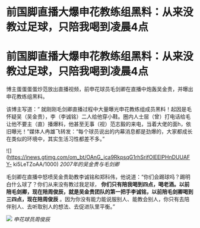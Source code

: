 # 前国脚直播大爆申花教练组黑料：从来没教过足球，只陪我喝到凌晨4点

# 前国脚直播大爆申花教练组黑料：从来没教过足球，只陪我喝到凌晨4点

博主蛋蛋蛋蛋炒范放出直播视频，前申花球员毛剑卿在直播中炮轰吴金贵，并曝出申花教练组黑料。

该博主写道：“
就刚刚毛剑卿直播过程中大量曝光申花教练组成员黑料！起因是毛怀疑吴（吴金贵），李（李诚铭）二人给他穿小鞋。圈内人士层（曾）打电话给毛让他不要主（直）播爆料，他甚至无事（视）范志毅的来电，当着大佬的面h，依旧曝光！”媒体人冉雄飞转发：“每个球员说出的内幕消息都是劲爆的，大家都成长在类似的环境中，其实生活习性都差不多。”

![](https://inews.gtimg.com/om_bt/OAnG_jca9RkpsqG1rhSrifOlEEIPHnDUUAFY-
ki5LeTZoAA/1000) _2007年的吴金贵与毛剑卿_

毛剑卿在直播中怒喷吴金贵助教李诚铭和郑科伟，他说道：“你们会踢球吗？踢明白什么球了？你们从来没有教过我足球，
**你们只有陪我喝到四点，喝老酒。以前陪毛剑卿，现在陪周俊辰，就是吴金贵团队的第一把手李诚铭，以前陪毛剑卿喝到三四点，现在陪周俊辰**
。因为你没有能力能说服别人、能教会别人，你只有去陪伴别人、去听取别人的想法、去促进队里平衡。”

![](https://inews.gtimg.com/om_bt/OOyqJNZKHkFcpXhJ8gbVxAayj2jWR0pEPTHnUAgyHiVK4AA/1000)
_申花球员周俊辰_

